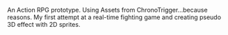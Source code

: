 An Action RPG prototype. Using Assets from ChronoTrigger...because reasons.
My first attempt at a real-time fighting game and creating pseudo 3D effect with 2D sprites.
